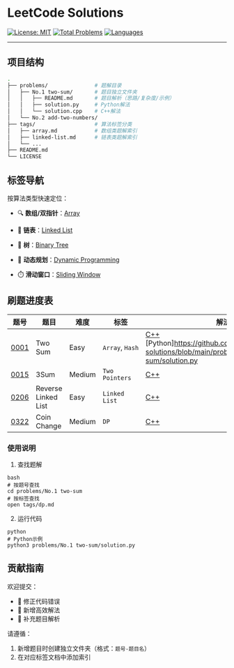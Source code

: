 # LeetCode Solutions 

[![License: MIT](https://img.shields.io/badge/License-MIT-green.svg)](https://opensource.org/licenses/MIT?) [![Total Problems](https://img.shields.io/badge/Total%20Solved-22-orange)](https://github.com/imReese/leetcode-solutions/tree/main/problems/) [![Languages](https://img.shields.io/badge/Languages-Python%20%7C%20C++-blue)]()

---

## 项目结构

```bash
.
├── problems/               # 题解目录
│   ├── No.1 two-sum/       # 题目独立文件夹
│   │   ├── README.md       # 题目解析（思路/复杂度/示例）
│   │   ├── solution.py     # Python解法
│   │   └── solution.cpp    # C++解法
│   └── No.2 add-two-numbers/
├── tags/                   # 算法标签分类
│   ├── array.md            # 数组类题解索引
│   ├── linked-list.md      # 链表类题解索引
│   └── ...
├── README.md
└── LICENSE
```


## 标签导航

按算法类型快速定位：
- 🔍 **数组/双指针**：[Array](./tags/array.md)
    
- 🔗 **链表**：[Linked List](./tags/linked-list.md)
    
- 🌲 **树**：[Binary Tree](./tags/binary-tree.md)
    
- 🧮 **动态规划**：[Dynamic Programming](./tags/dp.md)
    
- ⏱️ **滑动窗口**：[Sliding Window](./tags/sliding-window.md)


## 刷题进度表

|题号|题目|难度|标签|解法|
|---|---|---|---|---|
|[0001](https://leetcode.cn/problems/two-sum/)|Two Sum|Easy|`Array`, `Hash`|[C++](https://github.com/imReese/leetcode-solutions/blob/main/problems/No.1%20two-sum/solution.cpp) [Python]https://github.com/imReese/leetcode-solutions/blob/main/problems/No.1%20two-sum/solution.py|
|[0015](https://leetcode.cn/problems/3sum/)|3Sum|Medium|`Two Pointers`|[C++](https://./problems/0015-3Sum/solution.cpp)|
|[0206](https://leetcode.cn/problems/reverse-linked-list/)|Reverse Linked List|Easy|`Linked List`|[C++](https://./problems/0206-Reverse-Linked-List/solution.cpp)|
|[0322](https://leetcode.cn/problems/coin-change/)|Coin Change|Medium|`DP`|[C++](https://./problems/0322-Coin-Change/solution.cpp)|


### 使用说明

1. 查找题解
```
bash
# 按题号查找
cd problems/No.1 two-sum
# 按标签查找
open tags/dp.md
```
2. 运行代码
```
python
# Python示例
python3 problems/No.1 two-sum/solution.py
```

## 贡献指南

欢迎提交：

- 🐛 修正代码错误
- 🚀 新增高效解法
- 📝 补充题目解析

请遵循：

1. 新增题目时创建独立文件夹（格式：`题号-题目名`）
2. 在对应标签文档中添加索引